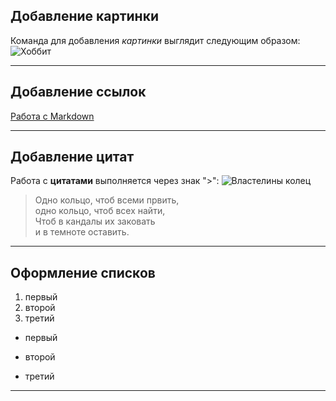 ## Добавление картинки
Команда для добавления *картинки* выглядит следующим образом:
![Хоббит](https://avatarko.ru/img/kartinka/8/film_Middle-earth_hobbit_Frodo_7802.jpg)
***
## Добавление ссылок

[Работа с Markdown](https://lifehacker.ru/chto-takoe-markdown/)
***
## Добавление цитат

Работа с **цитатами** выполняется через знак ">":
![Властелины колец](https://dvdbash.files.wordpress.com/2012/02/big_bang_theory_galecki_parsons_cuoco_helberg_nayyar_dvdbash_131.jpg)
>Одно кольцо, чтоб всеми првить,\
одно кольцо, чтоб всех найти,\
Чтоб в кандалы их заковать\
и в темноте оставить.
***
## Оформление списков

1. первый
2. второй
3. третий

* первый
- второй
+ третий 
***